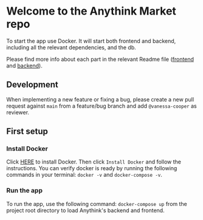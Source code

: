 # Welcome to the Anythink Market repo

To start the app use Docker. It will start both frontend and backend, including all the relevant dependencies, and the db.

Please find more info about each part in the relevant Readme file ([frontend](frontend/readme.md) and [backend](backend/README.md)).

## Development

When implementing a new feature or fixing a bug, please create a new pull request against `main` from a feature/bug branch and add `@vanessa-cooper` as reviewer.

## First setup

### Install Docker
Click [HERE](https://docs.docker.com/desktop/) to install Docker. Then click `Install Docker` and follow the instructions.
You can verify docker is ready by running the following commands in your terminal: `docker -v` and `docker-compose -v`.

### Run the app
To run the app, use the following command: `docker-compose up` from the project root directory to load Anythink's backend and frontend.

